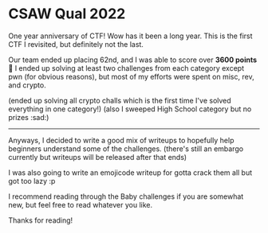 # CSAW Qual 2022
One year anniversary of CTF! Wow has it been a long year.
This is the first CTF I revisited, but definitely not the last.

Our team ended up placing 62nd, and I was able to score over **3600 points** :partying_face: 
I ended up solving at least two challenges from each category except pwn (for obvious reasons),
but most of my efforts were spent on misc, rev, and crypto.

(ended up solving all crypto challs which is the first time I've solved everything in one category!)
(also I sweeped High School category but no prizes :sad:)

---
Anyways, I decided to write a good mix of writeups to hopefully help beginners understand some of the challenges.
(there's still an embargo currently but writeups will be released after that ends)

I was also going to write an emojicode writeup for gotta crack them all but got too lazy :p

I recommend reading through the Baby challenges if you are somewhat new, but feel free to read whatever you like.

Thanks for reading!
